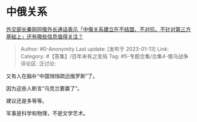 # 中俄关系
[外交部长秦刚同俄外长通话表示「中俄关系建立在不结盟、不对抗、不针对第三方基础上」还有哪些信息值得关注？](https://www.zhihu.com/question/577863555/answer/2843333757)

> Author: #0-Anonymity
> Last update: [发布于 2023-01-13]
> Link:
> Category: #【答集】/百年未有之变局
> Tag: #5-专题合集/合集4-俄乌战争
> 评论区:
> 泛讨论:

又有人在脑补“中国悄悄疏远俄罗斯”了。

因为这些人断言“乌克兰要赢了”。

建议还是多等等。

军事是科学和物理，不是文学艺术。
